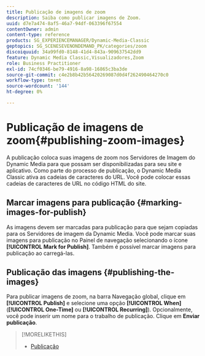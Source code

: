 ```yaml
---
title: Publicação de imagens de zoom
description: Saiba como publicar imagens de Zoom.
uuid: d7e7a474-8af5-46a7-94df-063396f67554
contentOwner: admin
content-type: reference
products: SG_EXPERIENCEMANAGER/Dynamic-Media-Classic
geptopics: SG_SCENESEVENONDEMAND_PK/categories/zoom
discoiquuid: 34a99fd0-8148-41d4-843a-909637542dd9
feature: Dynamic Media Classic,Visualizadores,Zoom
role: Business Practitioner
exl-id: 74cf0346-be79-4916-8a98-16865c3ba3de
source-git-commit: c4e2b8b42b56420269087d0d4f262490464270c0
workflow-type: tm+mt
source-wordcount: '144'
ht-degree: 0%

---
```


# Publicação de imagens de zoom{#publishing-zoom-images}

A publicação coloca suas imagens de zoom nos Servidores de Imagem do Dynamic Media para que possam ser disponibilizadas para seu site e aplicativo. Como parte do processo de publicação, o Dynamic Media Classic ativa as cadeias de caracteres do URL. Você pode colocar essas cadeias de caracteres de URL no código HTML do site.

## Marcar imagens para publicação {#marking-images-for-publish}

As imagens devem ser marcadas para publicação para que sejam copiadas para os Servidores de imagem da Dynamic Media. Você pode marcar suas imagens para publicação no Painel de navegação selecionando o ícone **[!UICONTROL Mark for Publish]**. Também é possível marcar imagens para publicação ao carregá-las.

## Publicação das imagens {#publishing-the-images}

Para publicar imagens de zoom, na barra Navegação global, clique em **[!UICONTROL Publish]** e selecione uma opção **[!UICONTROL When]** (**[!UICONTROL One-Time]** ou **[!UICONTROL Recurring]**). Opcionalmente, você pode inserir um nome para o trabalho de publicação. Clique em **Enviar publicação**.

>[!MORELIKETHIS]
>
>* [Publicação](publishing-files.md#publishing_files)

